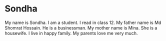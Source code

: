 # Sondha
My name is Sondha. I am a student. I read in class 12. My father name is Md Shomrat Hossain. He is a businessman. My mother name is Mina. She is a housewife. I live in happy family. My parents love me very much.
